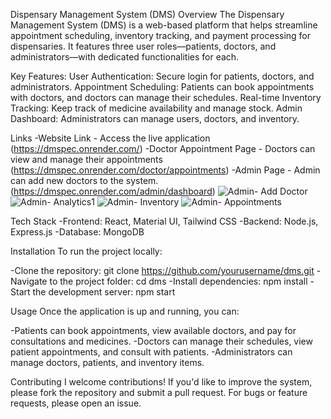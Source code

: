 Dispensary Management System (DMS)
Overview
The Dispensary Management System (DMS) is a web-based platform that helps streamline appointment scheduling, inventory tracking, and payment processing for dispensaries. It features three user roles—patients, doctors, and administrators—with dedicated functionalities for each. 

Key Features:
User Authentication: Secure login for patients, doctors, and administrators.
Appointment Scheduling: Patients can book appointments with doctors, and doctors can manage their schedules.
Real-time Inventory Tracking: Keep track of medicine availability and manage stock.
Admin Dashboard: Administrators can manage users, doctors, and inventory.

Links
-Website Link - Access the live application  (https://dmspec.onrender.com/)
-Doctor Appointment Page - Doctors can view and manage their appointments (https://dmspec.onrender.com/doctor/appointments)
-Admin Page - Admin can add new doctors to the system. (https://dmspec.onrender.com/admin/dashboard)
![Admin- Add Doctor](https://github.com/user-attachments/assets/083aea0b-f5f5-484d-8416-d21a007e785f)
![Admin- Analytics1](https://github.com/user-attachments/assets/2f770163-39d6-47fc-8084-9003da7b6a5f)
![Admin- Inventory](https://github.com/user-attachments/assets/11f89d7a-b1d7-43f2-9c55-25269f2f7e9d)
![Admin- Appointments](https://github.com/user-attachments/assets/6ea434e1-8269-4480-84cc-706f234508eb)

Tech Stack
-Frontend: React, Material UI, Tailwind CSS
-Backend: Node.js, Express.js
-Database: MongoDB

Installation
To run the project locally:

-Clone the repository: git clone https://github.com/yourusername/dms.git
-Navigate to the project folder: cd dms
-Install dependencies: npm install
-Start the development server: npm start

Usage
Once the application is up and running, you can:

-Patients can book appointments, view available doctors, and pay for consultations and medicines.
-Doctors can manage their schedules, view patient appointments, and consult with patients.
-Administrators can manage doctors, patients, and inventory items.

Contributing
I welcome contributions! If you'd like to improve the system, please fork the repository and submit a pull request. For bugs or feature requests, please open an issue.
